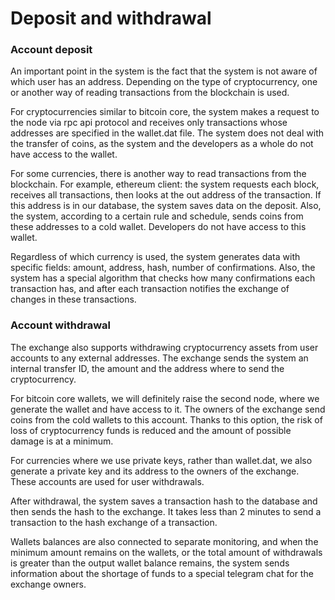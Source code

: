 # Deposit and withdrawal

### **Account deposit**

An important point in the system is the fact that the system is not aware of which user has an address. Depending on the type of cryptocurrency, one or another way of reading transactions from the blockchain is used.

For cryptocurrencies similar to bitcoin core, the system makes a request to the node via rpc api protocol and receives only transactions whose addresses are specified in the wallet.dat file. The system does not deal with the transfer of coins, as the system and the developers as a whole do not have access to the wallet.

For some currencies, there is another way to read transactions from the blockchain. For example, ethereum client: the system requests each block, receives all transactions, then looks at the out address of the transaction. If this address is in our database, the system saves data on the deposit. Also, the system, according to a certain rule and schedule, sends coins from these addresses to a cold wallet. Developers do not have access to this wallet.

Regardless of which currency is used, the system generates data with specific fields: amount, address, hash, number of confirmations. Also, the system has a special algorithm that checks how many confirmations each transaction has, and after each transaction notifies the exchange of changes in these transactions.

### **Account withdrawal**

The exchange also supports withdrawing cryptocurrency assets from user accounts to any external addresses. The exchange sends the system an internal transfer ID, the amount and the address where to send the cryptocurrency.

For bitcoin core wallets, we will definitely raise the second node, where we generate the wallet and have access to it. The owners of the exchange send coins from the cold wallets to this account. Thanks to this option, the risk of loss of cryptocurrency funds is reduced and the amount of possible damage is at a minimum.

For currencies where we use private keys, rather than wallet.dat, we also generate a private key and its address to the owners of the exchange. These accounts are used for user withdrawals.

After withdrawal, the system saves a transaction hash to the database and then sends the hash to the exchange. It takes less than 2 minutes to send a transaction to the hash exchange of a transaction.

Wallets balances are also connected to separate monitoring, and when the minimum amount remains on the wallets, or the total amount of withdrawals is greater than the output wallet balance remains, the system sends information about the shortage of funds to a special telegram chat for the exchange owners.  


